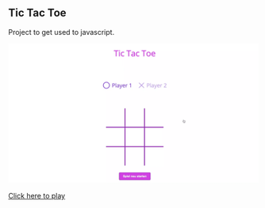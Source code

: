 ## Tic Tac Toe
Project to get used to javascript.

![Preview](https://github.com/jasmin-raith/media/blob/main/tic-tac-toe/tic-tac-toe.gif?raw=true)

[Click here to play](jasmin-raith.github.io/tic-tac-toe/)
